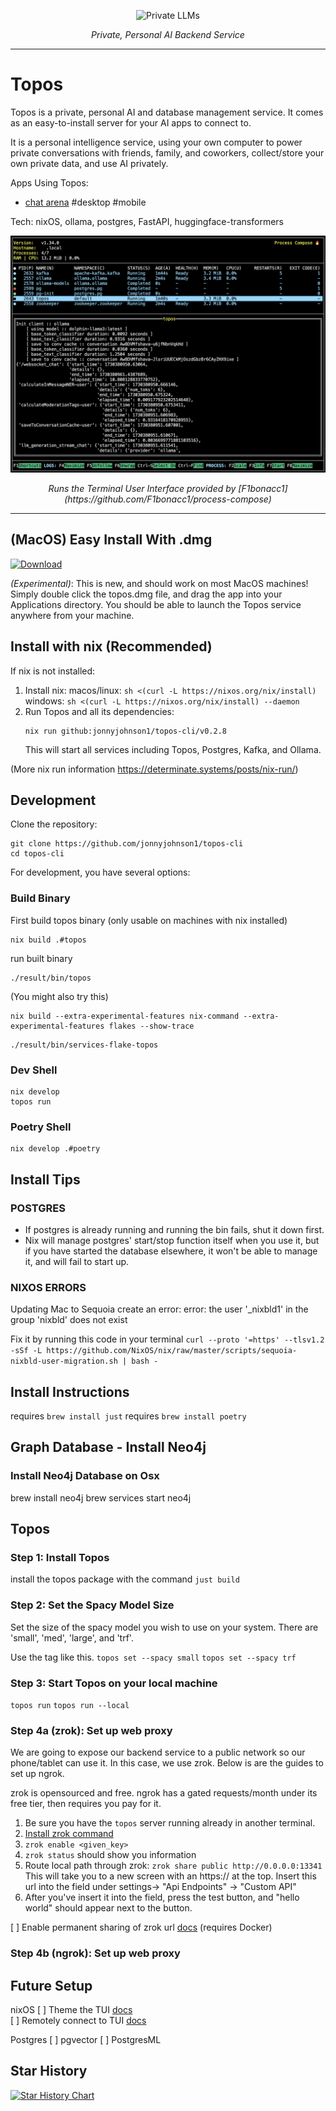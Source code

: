 <p align="center">
  <img src="https://github.com/jonnyjohnson1/topos-cli/blob/main/topos/assets/topos_blk_rounded.png" style="width: 70px; height: 70px;" alt="Private LLMs" />
</p>
<p align="center">
  <em>Private, Personal AI Backend Service</em>
</p>

---

# Topos
Topos is a private, personal AI and database management service.
It comes as an easy-to-install server for your AI apps to connect to.

It is a personal intelligence service, using your own computer to power private conversations with friends, family, and coworkers, collect/store your own private data, and use AI privately. 

Apps Using Topos:
- [chat arena](https://github.com/jonnyjohnson1/chat-arena) #desktop #mobile

Tech: nixOS, ollama, postgres, FastAPI, huggingface-transformers

<p align="center">
  <img src="https://github.com/jonnyjohnson1/topos-cli/blob/main/topos/assets/tui.png" style="zoom:67%;" alt="Terminal User Interface" />
</p>
<p align="center">
  <em>Runs the Terminal User Interface provided by [F1bonacc1](https://github.com/F1bonacc1/process-compose)</em>
</p>

---

## (MacOS) Easy Install With .dmg
[![Download](https://img.shields.io/badge/Download-File-blue?style=for-the-badge&logo=google-drive)](https://drive.google.com/file/d/1UpI8YOqqXnSQQbCo3oB28-w8nNlbhPHp/view?usp=sharing)

*(Experimental)*: This is new, and should work on most MacOS machines!
Simply double click the topos.dmg file, and drag the app into your Applications directory.
You should be able to launch the Topos service anywhere from your machine.

## Install with nix (Recommended)
If nix is not installed:
1. Install nix:
    macos/linux: `sh <(curl -L https://nixos.org/nix/install)`
    windows: `sh <(curl -L https://nixos.org/nix/install) --daemon`
2. Run Topos and all its dependencies:
   ```
   nix run github:jonnyjohnson1/topos-cli/v0.2.8
   ```
   This will start all services including Topos, Postgres, Kafka, and Ollama.

(More nix run information https://determinate.systems/posts/nix-run/)

## Development
Clone the repository:
```
git clone https://github.com/jonnyjohnson1/topos-cli
cd topos-cli
```

For development, you have several options:
### Build Binary
First build topos binary (only usable on machines with nix installed)
```
nix build .#topos
```
run built binary
```
./result/bin/topos
```

(You might also try this)
```
nix build --extra-experimental-features nix-command --extra-experimental-features flakes --show-trace
```
```
./result/bin/services-flake-topos
```

### Dev Shell
```
nix develop
topos run
```

### Poetry Shell
```
nix develop .#poetry
```

## Install Tips

### POSTGRES 
- If postgres is already running and running the bin fails, shut it down first.
- Nix will manage postgres' start/stop function itself when you use it, but if you have started the database elsewhere, it won't be able to manage it, and will fail to start up.

### NIXOS ERRORS  
Updating Mac to Sequoia create an error:
error: the user '_nixbld1' in the group 'nixbld' does not exist

Fix it by running this code in your terminal `curl --proto '=https' --tlsv1.2 -sSf -L https://github.com/NixOS/nix/raw/master/scripts/sequoia-nixbld-user-migration.sh | bash -`


## Install Instructions
requires `brew install just`
requires `brew install poetry`

## Graph Database - Install Neo4j

### Install Neo4j Database on Osx
brew install neo4j
brew services start neo4j

## Topos

### Step 1: Install Topos
install the topos package with the command `just build`

### Step 2: Set the Spacy Model Size
Set the size of the spacy model you wish to use on your system.
There are 'small', 'med', 'large', and 'trf'.

Use the tag like this.
`topos set --spacy small`
`topos set --spacy trf`

### Step 3: Start Topos on your local machine

`topos run`
`topos run --local`

### Step 4a (zrok): Set up web proxy
We are going to expose our backend service to a public network so our phone/tablet can use it. In this case, we use zrok. Below is are the guides to set up ngrok.

zrok is opensourced and free.
ngrok has a gated requests/month under its free tier, then requires you pay for it.

1. Be sure you have the `topos` server running already in another terminal.
2. [Install zrok command](https://docs.zrok.io/docs/getting-started/?_gl=1*1yet1eb*_ga*MTQ1MDc2ODAyNi4xNzE3MDE3MTE3*_ga_V2KMEXWJ10*MTcxNzAxNzExNi4xLjAuMTcxNzAxNzExNi42MC4wLjA.*_gcl_au*NDk3NjM1MzEyLjE3MTcwMTcxMTc.#installing-the-zrok-command)
3. `zrok enable <given_key>`
4. `zrok status` should show you information
5. Route local path through zrok: `zrok share public http://0.0.0.0:13341`
This will take you to a new screen with an https://<url> at the top.
Insert this url into the field under settings-> "Api Endpoints" -> "Custom API"
6. After you've insert it into the field, press the test button, and "hello world" should appear next to the button.

[ ] Enable permanent sharing of zrok url [docs](https://docs.zrok.io/docs/guides/docker-share/#permanent-public-share) (requires Docker)

### Step 4b (ngrok): Set up web proxy


## Future Setup
nixOS
[ ] Theme the TUI [docs](https://f1bonacc1.github.io/process-compose/tui/)  
[ ] Remotely connect to TUI [docs](https://f1bonacc1.github.io/process-compose/client/)

Postgres
[ ] pgvector
[ ] PostgresML


## Star History

<a href="https://star-history.com/#jonnyjohnson1/topos-cli&Date">
 <picture>
   <source media="(prefers-color-scheme: dark)" srcset="https://api.star-history.com/svg?repos=jonnyjohnson1/topos-cli&type=Date&theme=dark" />
   <source media="(prefers-color-scheme: light)" srcset="https://api.star-history.com/svg?repos=jonnyjohnson1/topos-cli&type=Date" />
   <img alt="Star History Chart" src="https://api.star-history.com/svg?repos=jonnyjohnson1/topos-cli&type=Date" />
 </picture>
</a>